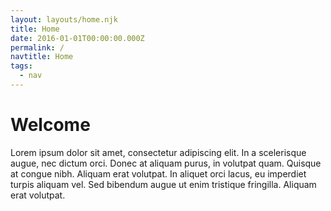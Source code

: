 ```yaml
---
layout: layouts/home.njk
title: Home
date: 2016-01-01T00:00:00.000Z
permalink: /
navtitle: Home
tags:
  - nav
---
```

# Welcome
Lorem ipsum dolor sit amet, consectetur adipiscing elit. In a scelerisque augue, nec dictum orci. Donec at aliquam purus, in volutpat quam. Quisque at congue nibh. Aliquam erat volutpat. In aliquet orci lacus, eu imperdiet turpis aliquam vel. Sed bibendum augue ut enim tristique fringilla. Aliquam erat volutpat.
